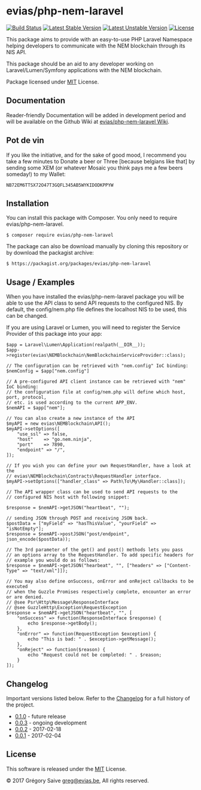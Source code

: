 # evias/php-nem-laravel

[![Build Status](https://api.travis-ci.org/evias/php-nem-laravel.svg?branch=master)](https://travis-ci.com/evias/php-nem-laravel)
[![Latest Stable Version](https://poser.pugx.org/evias/php-nem-laravel/version)](https://packagist.org/packages/evias/php-nem-laravel)
[![Latest Unstable Version](https://poser.pugx.org/evias/php-nem-laravel/v/unstable)](//packagist.org/packages/evias/php-nem-laravel)
[![License](https://poser.pugx.org/evias/php-nem-laravel/license)](https://packagist.org/packages/evias/php-nem-laravel)

This package aims to provide with an easy-to-use PHP Laravel Namespace helping developers to communicate with the NEM blockchain through its NIS API.

This package should be an aid to any developer working on Laravel/Lumen/Symfony applications with the NEM blockchain.

Package licensed under [MIT](LICENSE) License.

## Documentation

Reader-friendly Documentation will be added in development period and will be available on the Github Wiki at [evias/php-nem-laravel Wiki](https://github.com/evias/php-nem-laravel/wiki).

## Pot de vin

If you like the initiative, and for the sake of good mood, I recommend you take a few minutes to Donate a beer or Three [because belgians like that] by sending some XEM (or whatever Mosaic you think pays me a few beers someday!) to my Wallet:

    NB72EM6TTSX72O47T3GQFL345AB5WYKIDODKPPYW

## Installation

You can install this package with Composer. You only need to require evias/php-nem-laravel.

    $ composer require evias/php-nem-laravel

The package can also be download manually by cloning this repository or by download the packagist archive:

	$ https://packagist.org/packages/evias/php-nem-laravel

## Usage / Examples

When you have installed the evias/php-nem-laravel package you will be able to use the API class to send API requests to the configured NIS. By default, the config/nem.php file defines the localhost NIS to be used, this can be changed.

If you are using Laravel or Lumen, you will need to register the Service Provider of this package into your app:

	$app = Laravel\Lumen\Application(realpath(__DIR__));
    $app->register(evias\NEMBlockchain\NemBlockchainServiceProvider::class);

    // The configuration can be retrieved with "nem.config" IoC binding:
    $nemConfig = $app["nem.config"]

    // A pre-configured API client instance can be retrieved with "nem" IoC binding:
    // the configuration file at config/nem.php will define which host, port, protocol,
    // etc. is used according to the current APP_ENV.
    $nemAPI = $app["nem"];

    // You can also create a new instance of the API
    $myAPI = new evias\NEMBlockchain\API();
    $myAPI->setOptions([
		"use_ssl" => false,
		"host" 	  => "go.nem.ninja",
		"port"    => 7890,
		"endpoint" => "/",
    ]);

    // If you wish you can define your own RequestHandler, have a look at the
    // evias\NEMBlockchain\Contracts\RequestHandler interface.
    $myAPI->setOptions(["handler_class" => Path\To\My\Handler::class]);

    // The API wrapper class can be used to send API requests to the
    // configured NIS host with following snippet:

	$response = $nemAPI->getJSON("heartbeat", "");

	// sending JSON through POST and receiving JSON back.
	$postData = ["myField" => "hasThisValue", "yourField" => "isNotEmpty"];
	$response = $nemAPI->postJSON("post/endpoint", json_encode($postData));

	// The 3rd parameter of the get() and post() methods lets you pass
	// an options array to the RequestHandler. To add specific headers for
	// example you would do as follows:
	$response = $nemAPI->getJSON("hearbeat", "", ["headers" => ["Content-Type" => "text/xml"]]);

	// You may also define onSuccess, onError and onReject callbacks to be executed
	// when the Guzzle Promises respectively complete, encounter an error or are denied.
	// @see Psr\Http\Message\ResponseInterface
	// @see GuzzleHttp\Exception\RequestException
	$response = $nemAPI->getJSON("heartbeat", "", [
		"onSuccess" => function(ResponseInterface $response) {
			echo $response->getBody();
		},
		"onError" => function(RequestException $exception) {
			echo "This is bad: " . $exception->getMessage();
		},
		"onReject" => function($reason) {
			echo "Request could not be completed: " . $reason;
		}
	]);

## Changelog

Important versions listed below. Refer to the [Changelog](CHANGELOG.md) for a full history of the project.

- [0.1.0](CHANGELOG.md#v010) - future release
- [0.0.3](CHANGELOG.md#v003) - ongoing development
- [0.0.2](CHANGELOG.md#v002) - 2017-02-18
- [0.0.1](CHANGELOG.md#v001) - 2017-02-04

## License

This software is released under the [MIT](LICENSE) License.

© 2017 Grégory Saive <greg@evias.be>, All rights reserved.
